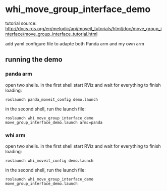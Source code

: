 # whi_move_group_interface_demo
tutorial source: http://docs.ros.org/en/melodic/api/moveit_tutorials/html/doc/move_group_interface/move_group_interface_tutorial.html

add yaml configure file to adapte both Panda arm and my own arm

## running the demo
### panda arm
open two shells. in the first shell start RViz and wait for everything to finish loading:
```
roslaunch panda_moveit_config demo.launch 
```
in the second shell, run the launch file:
```
roslaunch whi_move_group_interface_demo move_group_interface_demo.launch arm:=panda
```

### whi arm
open two shells. in the first shell start RViz and wait for everything to finish loading:
```
roslaunch whi_moveit_config demo.launch 
```
in the second shell, run the launch file:
```
roslaunch whi_move_group_interface_demo move_group_interface_demo.launch
```
